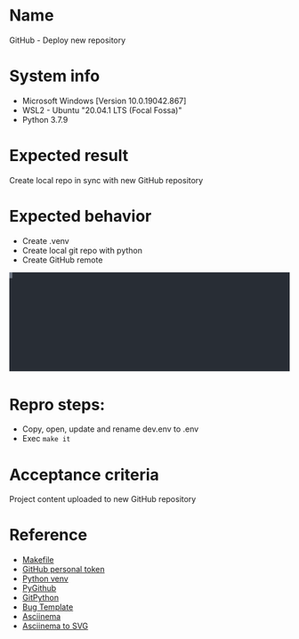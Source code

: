# Name
GitHub - Deploy new repository
# System info
- Microsoft Windows [Version 10.0.19042.867]
- WSL2 - Ubuntu "20.04.1 LTS (Focal Fossa)"
- Python 3.7.9
# Expected result
Create local repo in sync with new GitHub repository
# Expected behavior
- Create .venv
- Create local git repo with python
- Create GitHub remote

![Recording](./recording.svg)

# Repro steps:
- Copy, open, update and rename dev.env to .env
- Exec `make it`
# Acceptance criteria
Project content uploaded to new GitHub repository
# Reference
- [Makefile](https://dev.to/yankee/streamline-projects-using-makefile-28fe)
- [GitHub personal token](https://docs.github.com/en/github/authenticating-to-github/creating-a-personal-access-token)
- [Python venv](https://docs.python.org/3/library/venv.html)
- [PyGithub](https://pygithub.readthedocs.io/en/latest/introduction.html)
- [GitPython](https://gitpython.readthedocs.io/en/stable/index.html)
- [Bug Template](https://docs.microsoft.com/en-us/azure/devops/boards/backlogs/manage-bugs?view=azure-devops&tabs=new-web-form)
- [Asciinema](https://asciinema.org/docs/how-it-works)
- [Asciinema to SVG](https://github.com/marionebl/svg-term-cli)